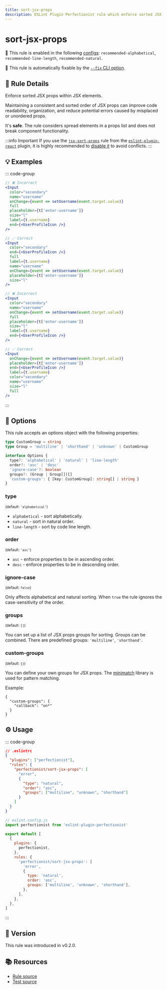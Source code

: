 ```yaml
---
title: sort-jsx-props
description: ESLint Plugin Perfectionist rule which enforce sorted JSX props within JSX elements
---
```


# sort-jsx-props

💼 This rule is enabled in the following [configs](/configs/): `recommended-alphabetical`, `recommended-line-length`, `recommended-natural`.

🔧 This rule is automatically fixable by the [`--fix` CLI option](https://eslint.org/docs/latest/user-guide/command-line-interface#--fix).

<!-- end auto-generated rule header -->

## 📖 Rule Details

Enforce sorted JSX props within JSX elements.

Maintaining a consistent and sorted order of JSX props can improve code readability, organization, and reduce potential errors caused by misplaced or unordered props.

It's **safe**. The rule considers spread elements in a props list and does not break component functionality.

:::info Important
If you use the [`jsx-sort-props`](https://github.com/jsx-eslint/eslint-plugin-react/blob/master/docs/rules/jsx-sort-props.md) rule from the [`eslint-plugin-react`](https://github.com/jsx-eslint/eslint-plugin-react) plugin, it is highly recommended to [disable it](https://eslint.org/docs/latest/use/configure/rules#using-configuration-files-1) to avoid conflicts.
:::

## 💡 Examples

::: code-group

<!-- prettier-ignore -->
```jsx [Alphabetical and Natural Sorting]
// ❌ Incorrect
<Input
  color="secondary"
  name="username"
  onChange={event => setUsername(event.target.value)}
  full
  placeholder={t['enter-username']}
  size="l"
  label={t.username}
  end={<UserProfileIcon />}
/>

// ✅ Correct
<Input
  color="secondary"
  end={<UserProfileIcon />}
  full
  label={t.username}
  name="username"
  onChange={event => setUsername(event.target.value)}
  placeholder={t['enter-username']}
  size="l"
/>
```

```jsx [Sorting by Line Length]
// ❌ Incorrect
<Input
  color="secondary"
  name="username"
  onChange={event => setUsername(event.target.value)}
  full
  placeholder={t['enter-username']}
  size="l"
  label={t.username}
  end={<UserProfileIcon />}
/>

// ✅ Correct
<Input
  onChange={event => setUsername(event.target.value)}
  placeholder={t['enter-username']}
  end={<UserProfileIcon />}
  label={t.username}
  color="secondary"
  name="username"
  size="l"
  full
/>
```

:::

## 🔧 Options

This rule accepts an options object with the following properties:

```ts
type CustomGroup = string
type Group = 'multiline' | 'shorthand' | 'unknown' | CustomGroup

interface Options {
  type?: 'alphabetical' | 'natural' | 'line-length'
  order?: 'asc' | 'desc'
  'ignore-case'?: boolean
  groups?: (Group | Group[])[]
  'custom-groups': { [key: CustomGroup]: string[] | string }
}
```

### type

<sub>(default: `'alphabetical'`)</sub>

- `alphabetical` - sort alphabetically.
- `natural` - sort in natural order.
- `line-length` - sort by code line length.

### order

<sub>(default: `'asc'`)</sub>

- `asc` - enforce properties to be in ascending order.
- `desc` - enforce properties to be in descending order.

### ignore-case

<sub>(default: `false`)</sub>

Only affects alphabetical and natural sorting. When `true` the rule ignores the case-sensitivity of the order.

### groups

<sub>(default: `[]`)</sub>

You can set up a list of JSX props groups for sorting. Groups can be combined. There are predefined groups: `'multiline'`, `'shorthand'`.

### custom-groups

<sub>(default: `{}`)</sub>

You can define your own groups for JSX props. The [minimatch](https://github.com/isaacs/minimatch) library is used for pattern matching.

Example:

```
{
  "custom-groups": {
    "callback": "on*"
  }
}
```

## ⚙️ Usage

::: code-group

```json [Legacy Config]
// .eslintrc
{
  "plugins": ["perfectionist"],
  "rules": {
    "perfectionist/sort-jsx-props": [
      "error",
      {
        "type": "natural",
        "order": "asc",
        "groups": ["multiline", "unknown", "shorthand"]
      }
    ]
  }
}
```

```js [Flat Config]
// eslint.config.js
import perfectionist from 'eslint-plugin-perfectionist'

export default [
  {
    plugins: {
      perfectionist,
    },
    rules: {
      'perfectionist/sort-jsx-props': [
        'error',
        {
          type: 'natural',
          order: 'asc',
          groups: ['multiline', 'unknown', 'shorthand'],
        },
      ],
    },
  },
]
```

:::

## 🚀 Version

This rule was introduced in v0.2.0.

## 📚 Resources

- [Rule source](https://github.com/lzear/eslint-plugin-dont/blob/main/rules/sort-jsx-props.ts)
- [Test source](https://github.com/lzear/eslint-plugin-dont/blob/main/test/sort-jsx-props.test.ts)
